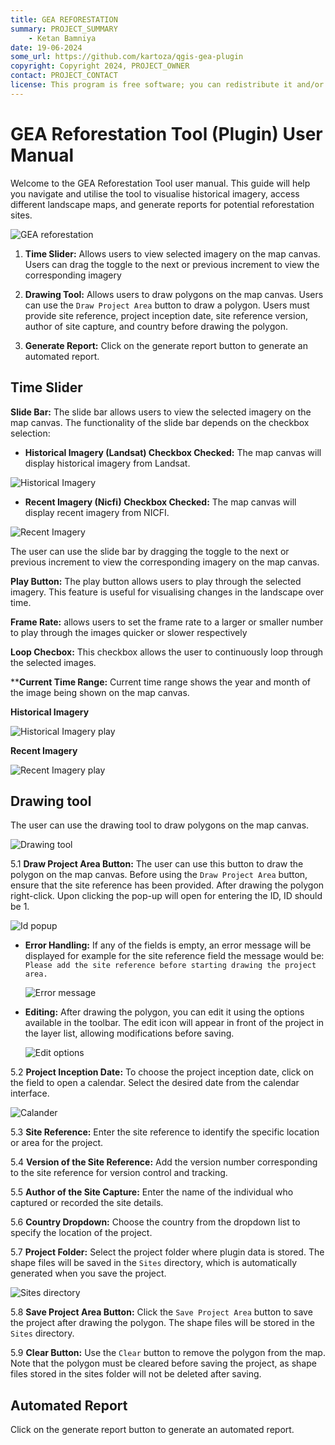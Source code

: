 ```yaml
---
title: GEA REFORESTATION
summary: PROJECT_SUMMARY
    - Ketan Bamniya
date: 19-06-2024
some_url: https://github.com/kartoza/qgis-gea-plugin
copyright: Copyright 2024, PROJECT_OWNER
contact: PROJECT_CONTACT
license: This program is free software; you can redistribute it and/or modify it under the terms of the GNU Affero General Public License as published by the Free Software Foundation; either version 3 of the License, or (at your option) any later version.
---
```


# GEA Reforestation Tool (Plugin) User Manual

Welcome to the GEA Reforestation Tool user manual. This guide will help you navigate and utilise the tool to visualise historical imagery, access different landscape maps, and generate reports for potential reforestation sites.

![GEA reforestation](./img/gea-reforestation-tool-1.png)

1. **Time Slider:** Allows users to view selected imagery on the map canvas. Users can drag the toggle to the next or previous increment to view the corresponding imagery

2. **Drawing Tool:** Allows users to draw polygons on the map canvas. Users can use the `Draw Project Area` button to draw a polygon. Users must provide site reference, project inception date, site reference version, author of site capture, and country before drawing the polygon.

3. **Generate Report:** Click on the generate report button to generate an automated report.

## Time Slider 

**Slide Bar:** The slide bar allows users to view the selected imagery on the map canvas. The functionality of the slide bar depends on the checkbox selection:

- **Historical Imagery (Landsat) Checkbox Checked:** The map canvas will display historical imagery from Landsat.

![Historical Imagery](./img/gea-reforestation-tool-2.png)

- **Recent Imagery (Nicfi) Checkbox Checked:** The map canvas will display recent imagery from NICFI.

![Recent Imagery](./img/gea-reforestation-tool-3.png)

The user can use the slide bar by dragging the toggle to the next or previous increment to view the corresponding imagery on the map canvas.

**Play Button:** The play button allows users to play through the selected imagery. This feature is useful for visualising changes in the landscape over time.

**Frame Rate:** allows users to set the frame rate to a larger or smaller number to play through the images quicker or slower respectively

**Loop Checbox:** This checkbox allows the user to continuously loop through the selected images.

****Current Time Range:** Current time range shows the year and month of the image being shown on the map canvas.

**Historical Imagery**

![Historical Imagery play](./img/HistoricalLandsat.gif)

**Recent Imagery**

![Recent Imagery play](./img/Nicfi.gif)

## Drawing tool

The user can use the drawing tool to draw polygons on the map canvas.
    
![Drawing tool](./img/gea-reforestation-tool-5.png)

5.1 **Draw Project Area Button:** The user can use this button to draw the polygon on the map canvas. Before using the `Draw Project Area` button, ensure that the site reference has been provided. After drawing the polygon right-click. Upon clicking the pop-up will open for entering the ID, ID should be 1.

![Id popup](./img/gea-reforestation-tool-9.png)

- **Error Handling:** If any of the fields is empty, an error message will be displayed for example for the site reference field the message would be: `Please add the site reference before starting drawing the project area.`

    ![Error message](./img/gea-reforestation-tool-4.png)

- **Editing:** After drawing the polygon, you can edit it using the options available in the toolbar. The edit icon will appear in front of the project in the layer list, allowing modifications before saving.

    ![Edit options](./img/gea-reforestation-tool-6.png)

5.2 **Project Inception Date:** To choose the project inception date, click on the field to open a calendar. Select the desired date from the calendar interface.

![Calander](./img/gea-reforestation-tool-7.png)

5.3 **Site Reference:** Enter the site reference to identify the specific location or area for the project.

5.4 **Version of the Site Reference:** Add the version number corresponding to the site reference for version control and tracking.

5.5 **Author of the Site Capture:** Enter the name of the individual who captured or recorded the site details.

5.6 **Country Dropdown:** Choose the country from the dropdown list to specify the location of the project.

5.7 **Project Folder:** Select the project folder where plugin data is stored. The shape files will be saved in the `Sites` directory, which is automatically generated when you save the project.

![Sites directory](./img/gea-reforestation-tool-8.png)

5.8 **Save Project Area Button:** Click the `Save Project Area` button to save the project after drawing the polygon. The shape files will be stored in the `Sites` directory.

5.9 **Clear Button:** Use the `Clear` button to remove the polygon from the map. Note that the polygon must be cleared before saving the project, as shape files stored in the sites folder will not be deleted after saving.

## Automated Report

Click on the generate report button to generate an automated report.
